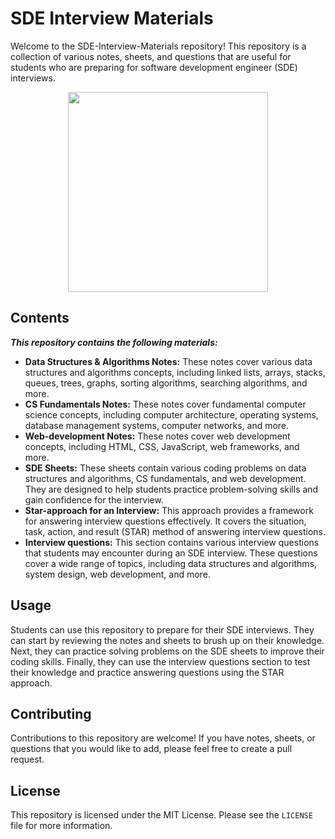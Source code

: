 # SDE Interview Materials

Welcome to the SDE-Interview-Materials repository! This repository is a collection of various notes, sheets, and questions that are useful for students who are preparing for software development engineer (SDE) interviews.

<p align="center">
  <img src = "https://media2.giphy.com/media/QssGEmpkyEOhBCb7e1/giphy.gif?cid=ecf05e47a0n3gi1bfqntqmob8g9aid1oyj2wr3ds3mg700bl&rid=giphy.gif" width = 320px>
</p>

## Contents
**_This repository contains the following materials:_**
- **Data Structures & Algorithms Notes:** These notes cover various data structures and algorithms concepts, including linked lists, arrays, stacks, queues, trees, graphs, sorting algorithms, searching algorithms, and more.
- **CS Fundamentals Notes:** These notes cover fundamental computer science concepts, including computer architecture, operating systems, database management systems, computer networks, and more.
- **Web-development Notes:** These notes cover web development concepts, including HTML, CSS, JavaScript, web frameworks, and more.
- **SDE Sheets:** These sheets contain various coding problems on data structures and algorithms, CS fundamentals, and web development. They are designed to help students practice problem-solving skills and gain confidence for the interview.
- **Star-approach for an Interview:** This approach provides a framework for answering interview questions effectively. It covers the situation, task, action, and result (STAR) method of answering interview questions.
- **Interview questions:** This section contains various interview questions that students may encounter during an SDE interview. These questions cover a wide range of topics, including data structures and algorithms, system design, web development, and more.

## Usage
Students can use this repository to prepare for their SDE interviews. They can start by reviewing the notes and sheets to brush up on their knowledge. Next, they can practice solving problems on the SDE sheets to improve their coding skills. Finally, they can use the interview questions section to test their knowledge and practice answering questions using the STAR approach.

## Contributing
Contributions to this repository are welcome! If you have notes, sheets, or questions that you would like to add, please feel free to create a pull request.

## License
This repository is licensed under the MIT License. Please see the `LICENSE` file for more information.
